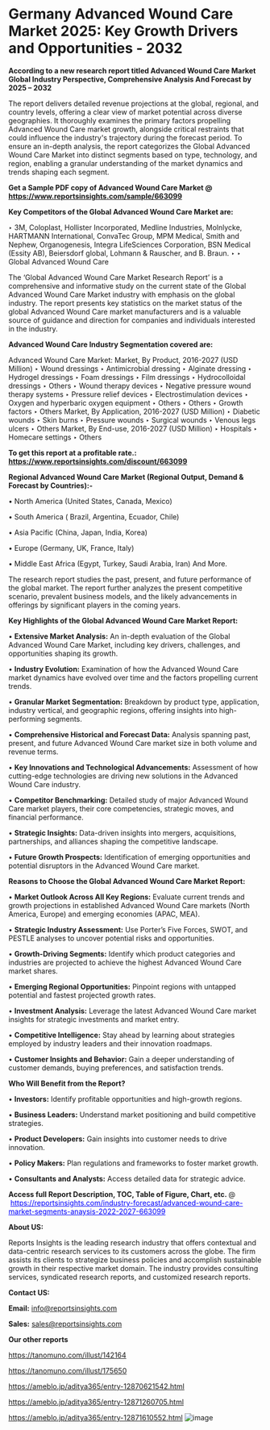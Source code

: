 # Germany Advanced Wound Care Market 2025: Key Growth Drivers and Opportunities - 2032

<strong>According to a new research report titled Advanced Wound Care Market Global Industry Perspective, Comprehensive Analysis And Forecast by 2025 – 2032</strong>

The report delivers detailed revenue projections at the global, regional, and country levels, offering a clear view of market potential across diverse geographies. It thoroughly examines the primary factors propelling Advanced Wound Care market growth, alongside critical restraints that could influence the industry's trajectory during the forecast period. To ensure an in-depth analysis, the report categorizes the Global Advanced Wound Care Market into distinct segments based on type, technology, and region, enabling a granular understanding of the market dynamics and trends shaping each segment.

<strong>Get a Sample PDF copy of Advanced Wound Care Market </strong><strong>@<a href=https://www.reportsinsights.com/sample/663099 style=color:#0000ff;> https://www.reportsinsights.com/sample/663099</a></strong></font>

<strong>Key Competitors of the Global Advanced Wound Care Market are:</strong>

‣ 3M, Coloplast, Hollister Incorporated, Medline Industries, Molnlycke, HARTMANN International, ConvaTec Group, MPM Medical, Smith and Nephew, Organogenesis, Integra LifeSciences Corporation, BSN Medical (Essity AB), Beiersdorf global, Lohmann & Rauscher, and B. Braun.
‣ 
‣ Global Advanced Wound Care

The ‘Global Advanced Wound Care Market Research Report’ is a comprehensive and informative study on the current state of the Global Advanced Wound Care Market industry with emphasis on the global industry. The report presents key statistics on the market status of the global Advanced Wound Care market manufacturers and is a valuable source of guidance and direction for companies and individuals interested in the industry.

<strong>Advanced Wound Care Industry Segmentation covered are:</strong>

Advanced Wound Care Market: 
Market, By Product, 2016-2027 (USD Million)
‣ Wound dressings 
‣  Antimicrobial dressing
‣  Alginate dressing
‣  Hydrogel dressings
‣  Foam dressings
‣  Film dressings
‣  Hydrocolloidal dressings
‣  Others
‣ Wound therapy devices
‣  Negative pressure wound therapy systems
‣  Pressure relief devices
‣  Electrostimulation devices
‣  Oxygen and hyperbaric oxygen equipment
‣  Others
‣ Others
‣  Growth factors
‣  Others
Market, By Application, 2016-2027 (USD Million)
‣ Diabetic wounds
‣ Skin burns
‣ Pressure wounds
‣ Surgical wounds
‣ Venous legs ulcers
‣ Others
Market, By End-use, 2016-2027 (USD Million)
‣ Hospitals
‣ Homecare settings
‣ Others

<strong>To get this report at a profitable rate.: <a href=https://www.reportsinsights.com/discount/663099 style=color:#0000ff;>https://www.reportsinsights.com/discount/663099</a></strong></font>

<strong>Regional Advanced Wound Care Market (Regional Output, Demand &amp; Forecast by Countries):-</strong>

• North America (United States, Canada, Mexico)

• South America ( Brazil, Argentina, Ecuador, Chile)

• Asia Pacific (China, Japan, India, Korea)

• Europe (Germany, UK, France, Italy)

• Middle East Africa (Egypt, Turkey, Saudi Arabia, Iran) And More.

The research report studies the past, present, and future performance of the global market. The report further analyzes the present competitive scenario, prevalent business models, and the likely advancements in offerings by significant players in the coming years.

<strong>Key Highlights of the Global Advanced Wound Care Market Report:</strong>

• <strong>Extensive Market Analysis:</strong> An in-depth evaluation of the Global Advanced Wound Care Market, including key drivers, challenges, and opportunities shaping its growth.

• <strong>Industry Evolution:</strong> Examination of how the Advanced Wound Care market dynamics have evolved over time and the factors propelling current trends.

• <strong>Granular Market Segmentation:</strong> Breakdown by product type, application, industry vertical, and geographic regions, offering insights into high-performing segments.

• <strong>Comprehensive Historical and Forecast Data:</strong> Analysis spanning past, present, and future Advanced Wound Care market size in both volume and revenue terms.

• <strong>Key Innovations and Technological Advancements:</strong> Assessment of how cutting-edge technologies are driving new solutions in the Advanced Wound Care industry.

• <strong>Competitor Benchmarking:</strong> Detailed study of major Advanced Wound Care market players, their core competencies, strategic moves, and financial performance.

• <strong>Strategic Insights:</strong> Data-driven insights into mergers, acquisitions, partnerships, and alliances shaping the competitive landscape.

• <strong>Future Growth Prospects:</strong> Identification of emerging opportunities and potential disruptors in the Advanced Wound Care market.

<strong>Reasons to Choose the Global Advanced Wound Care Market Report:</strong>

• <strong>Market Outlook Across All Key Regions:</strong> Evaluate current trends and growth projections in established Advanced Wound Care markets (North America, Europe) and emerging economies (APAC, MEA).

• <strong>Strategic Industry Assessment:</strong> Use Porter’s Five Forces, SWOT, and PESTLE analyses to uncover potential risks and opportunities.

• <strong>Growth-Driving Segments:</strong> Identify which product categories and industries are projected to achieve the highest Advanced Wound Care market shares.

• <strong>Emerging Regional Opportunities:</strong> Pinpoint regions with untapped potential and fastest projected growth rates.

• <strong>Investment Analysis:</strong> Leverage the latest Advanced Wound Care market insights for strategic investments and market entry.

• <strong>Competitive Intelligence:</strong> Stay ahead by learning about strategies employed by industry leaders and their innovation roadmaps.

• <strong>Customer Insights and Behavior:</strong> Gain a deeper understanding of customer demands, buying preferences, and satisfaction trends.

<strong>Who Will Benefit from the Report?</strong>

• <strong>Investors:</strong> Identify profitable opportunities and high-growth regions.

• <strong>Business Leaders:</strong> Understand market positioning and build competitive strategies.

• <strong>Product Developers:</strong> Gain insights into customer needs to drive innovation.

• <strong>Policy Makers:</strong> Plan regulations and frameworks to foster market growth.

• <strong>Consultants and Analysts:</strong> Access detailed data for strategic advice.
</ul>
<strong>Access full Report Description, TOC, Table of Figure, Chart, etc. </strong>@  <a href=https://reportsinsights.com/industry-forecast/advanced-wound-care-market-segments-anaysis-2022-2027-663099 style=color:#0000ff;>https://reportsinsights.com/industry-forecast/advanced-wound-care-market-segments-anaysis-2022-2027-663099</a></font>

<strong><strong>About US</strong>:</strong>

Reports Insights is the leading research industry that offers contextual and data-centric research services to its customers across the globe. The firm assists its clients to strategize business policies and accomplish sustainable growth in their respective market domain. The industry provides consulting services, syndicated research reports, and customized research reports.

<strong>Contact US:</strong>

<p class=""""><b>Email:</b> <a href=mailto:info@reportsinsights.com>info@reportsinsights.com</a></p>
<p class=""""><b>Sales:</b> <a href=mailto:sales@reportsinsights.com>sales@reportsinsights.com</a></p>

<strong>Our other reports</strong>

<a href=https://tanomuno.com/illust/142164>https://tanomuno.com/illust/142164</a>

<a href=https://tanomuno.com/illust/175650>https://tanomuno.com/illust/175650</a>

<a href=https://ameblo.jp/aditya365/entry-12870621542.html>https://ameblo.jp/aditya365/entry-12870621542.html</a>

<a href=https://ameblo.jp/aditya365/entry-12871260705.html>https://ameblo.jp/aditya365/entry-12871260705.html</a>

<a href=https://ameblo.jp/aditya365/entry-12871610552.html>https://ameblo.jp/aditya365/entry-12871610552.html</a>
![image](https://github.com/user-attachments/assets/ba82d9ea-0036-402e-9d76-1602de04ff0d)
